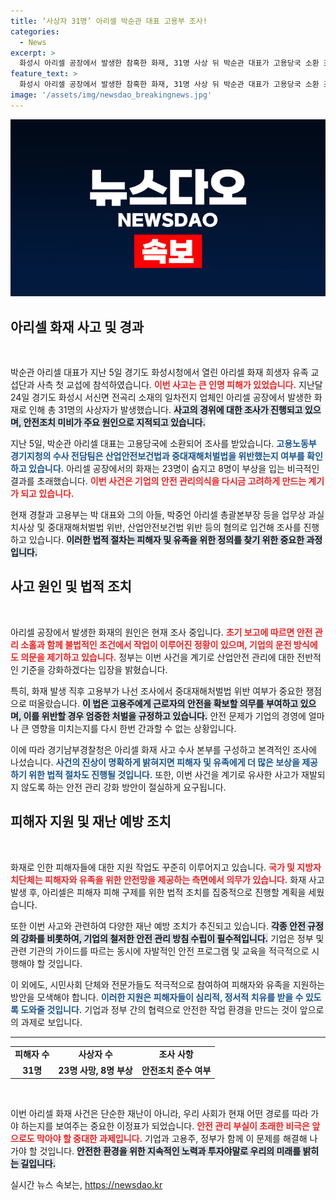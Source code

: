 ```yaml
---
title: ‘사상자 31명’ 아리셀 박순관 대표 고용부 조사!
categories:
  - News
excerpt: >
  화성시 아리셀 공장에서 발생한 참혹한 화재, 31명 사상 뒤 박순관 대표가 고용당국 소환 조사에 나섰습니다. 중대재해처벌법과 산업안전보건법 위반 혐의로 조사 중인 그는 과연 어떤 책임을 질까요? 클릭해 보세요!
feature_text: >
  화성시 아리셀 공장에서 발생한 참혹한 화재, 31명 사상 뒤 박순관 대표가 고용당국 소환 조사에 나섰습니다. 중대재해처벌법과 산업안전보건법 위반 혐의로 조사 중인 그는 과연 어떤 책임을 질까요? 클릭해 보세요!
image: '/assets/img/newsdao_breakingnews.jpg'
---
```


<p><img src="/assets/img/newsdao_breakingnews.jpg" alt="pcversion 속보" /></p>

<h2 data-ke-size="size26">아리셀 화재 사고 및 경과</h2>

<p data-ke-size="size16">&nbsp;</p>

<p>박순관 아리셀 대표가 지난 5일 경기도 화성시청에서 열린 아리셀 화재 희생자 유족 교섭단과 사측 첫 교섭에 참석하였습니다. <b><span style="color: #ee2323;">이번 사고는 큰 인명 피해가 있었습니다.</span></b> 지난달 24일 경기도 화성시 서신면 전곡리 소재의 일차전지 업체인 아리셀 공장에서 발생한 화재로 인해 총 31명의 사상자가 발생했습니다. <b><span style="background-color: #21538527;">사고의 경위에 대한 조사가 진행되고 있으며, 안전조치 미비가 주요 원인으로 지적되고 있습니다.</span></b></p>

<p>지난 5일, 박순관 아리셀 대표는 고용당국에 소환되어 조사를 받았습니다. <b><span style="color: #1a5490;">고용노동부 경기지청의 수사 전담팀은 산업안전보건법과 중대재해처벌법을 위반했는지 여부를 확인하고 있습니다.</span></b> 아리셀 공장에서의 화재는 23명이 숨지고 8명이 부상을 입는 비극적인 결과를 초래했습니다. <b><span style="color: #ee2323;">이번 사건은 기업의 안전 관리의식을 다시금 고려하게 만드는 계기가 되고 있습니다.</span></b></p>

<p>현재 경찰과 고용부는 박 대표와 그의 아들, 박중언 아리셀 총괄본부장 등을 업무상 과실치사상 및 중대재해처벌법 위반, 산업안전보건법 위반 등의 혐의로 입건해 조사를 진행하고 있습니다. <b><span style="background-color: #21538527;">이러한 법적 절차는 피해자 및 유족을 위한 정의를 찾기 위한 중요한 과정입니다.</span></b> </p>

<h2 data-ke-size="size26">사고 원인 및 법적 조치</h2>

<p data-ke-size="size16">&nbsp;</p>

<p>아리셀 공장에서 발생한 화재의 원인은 현재 조사 중입니다. <b><span style="color: #ee2323;">초기 보고에 따르면 안전 관리 소홀과 함께 불법적인 조건에서 작업이 이루어진 정황이 있으며, 기업의 운전 방식에도 의문을 제기하고 있습니다.</span></b> 정부는 이번 사건을 계기로 산업안전 관리에 대한 전반적인 기준을 강화하겠다는 입장을 밝혔습니다.</p>

<p>특히, 화재 발생 직후 고용부가 나선 조사에서 중대재해처벌법 위반 여부가 중요한 쟁점으로 떠올랐습니다. <b><span style="background-color: #21538527;">이 법은 고용주에게 근로자의 안전을 확보할 의무를 부여하고 있으며, 이를 위반할 경우 엄중한 처벌을 규정하고 있습니다.</span></b> 안전 문제가 기업의 경영에 얼마나 큰 영향을 미치는지를 다시 한번 간과할 수 없는 상황입니다.</p>

<p>이에 따라 경기남부경찰청은 아리셀 화재 사고 수사 본부를 구성하고 본격적인 조사에 나섰습니다. <b><span style="color: #1a5490;">사건의 진상이 명확하게 밝혀지면 피해자 및 유족에게 더 많은 보상을 제공하기 위한 법적 절차도 진행될 것입니다.</span></b> 또한, 이번 사건을 계기로 유사한 사고가 재발되지 않도록 하는 안전 관리 강화 방안이 절실하게 요구됩니다.</p>

<h2 data-ke-size="size26">피해자 지원 및 재난 예방 조치</h2>

<p data-ke-size="size16">&nbsp;</p>

<p>화재로 인한 피해자들에 대한 지원 작업도 꾸준히 이루어지고 있습니다. <b><span style="color: #ee2323;">국가 및 지방자치단체는 피해자와 유족을 위한 안전망을 제공하는 측면에서 의무가 있습니다.</span></b> 화재 사고 발생 후, 아리셀은 피해자 피해 구제를 위한 법적 조치를 집중적으로 진행할 계획을 세웠습니다.</p>

<p>또한 이번 사고와 관련하여 다양한 재난 예방 조치가 추진되고 있습니다. <b><span style="background-color: #21538527;">각종 안전 규정의 강화를 비롯하여, 기업의 철저한 안전 관리 방침 수립이 필수적입니다.</span></b> 기업은 정부 및 관련 기관의 가이드를 따르는 동시에 자발적인 안전 프로그램 및 교육을 적극적으로 시행해야 할 것입니다.</p>

<p>이 외에도, 시민사회 단체와 전문가들도 적극적으로 참여하여 피해자와 유족을 지원하는 방안을 모색해야 합니다. <b><span style="color: #1a5490;">이러한 지원은 피해자들이 심리적, 정서적 치유를 받을 수 있도록 도와줄 것입니다.</span></b> 기업과 정부 간의 협력으로 안전한 작업 환경을 만드는 것이 앞으로의 과제로 보입니다.</p>

<hr>

<table style="width: 100%; border-collapse: collapse;">
    <tr>
        <td style="text-align: center; height: 17px;"><b>피해자 수</b></td>
        <td style="text-align: center; height: 17px;"><b>사상자 수</b></td>
        <td style="text-align: center; height: 17px;"><b>조사 사항</b></td>
    </tr>
    <tr>
        <td style="text-align: center; height: 17px;"><b>31명</b></td>
        <td style="text-align: center; height: 17px;"><b>23명 사망, 8명 부상</b></td>
        <td style="text-align: center; height: 17px;"><b>안전조치 준수 여부</b></td>
    </tr>
</table>

<p data-ke-size="size16">&nbsp;</p>

<p>이번 아리셀 화재 사건은 단순한 재난이 아니라, 우리 사회가 현재 어떤 경로를 따라 가야 하는지를 보여주는 중요한 이정표가 되었습니다. <b><span style="color: #ee2323;">안전 관리 부실이 초래한 비극은 앞으로도 막아야 할 중대한 과제입니다.</span></b> 기업과 고용주, 정부가 함께 이 문제를 해결해 나가야 할 것입니다. <b><span style="background-color: #21538527;">안전한 환경을 위한 지속적인 노력과 투자야말로 우리의 미래를 밝히는 길입니다.</span></b></p>
실시간 뉴스 속보는, <a href="https://newsdao.kr" rel="dofollow">https://newsdao.kr</a>



